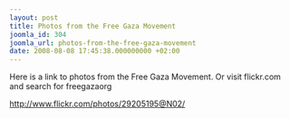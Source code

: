 ```yaml
---
layout: post
title: Photos from the Free Gaza Movement
joomla_id: 304
joomla_url: photos-from-the-free-gaza-movement
date: 2008-08-08 17:45:38.000000000 +02:00
---
```

Here is a link to photos from the Free Gaza Movement. Or visit flickr.com and search for freegazaorg<p><a href="http://www.flickr.com/photos/29205195@N02/">http://www.flickr.com/photos/29205195@N02/</a></p>
